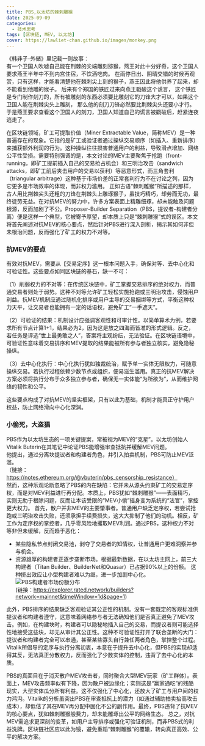```yaml
---
title: PBS,以太坊的棘刺雕猴
date: 2025-09-09
categories:
  - 技术思考
tags: [区块链, MEV, 以太坊]
cover: https://lawliet-chan.github.io/images/monkey.png
---  
```


《韩非子-外储》里记载一则故事：  
有一个卫国人吹嘘自己能在荆棘的尖端雕刻猕猴，燕王对此十分好奇，这个卫国人要求燕王半年中不到内宫住宿，不饮酒吃肉。
在雨停日出、阴晴交错的时候再观赏，只有这样，才能看清楚他在棘刺尖上刻的猴子，燕王因此将他供养了起来，却不能看到他雕的猴子。 
后来有个郑国的铁匠过来向燕王戳破这个谎言， 这个铁匠是专门制作刻刀的，所有被雕刻的东西必须要比雕刻它的刀锋大才可以，如果这个卫国人能在荆棘尖头上雕刻，
那么他的刻刀刀锋必然要比荆棘尖头还要小才行。 于是燕王要求查看这个卫国人的刻刀，卫国人知道自己的谎言被戳破后，赶紧连夜逃走了。  


在区块链领域，矿工可提取价值（Miner Extractable Value，简称MEV）是一种普遍存在的现象。它指的是矿工或验证者通过操纵交易顺序（如插入、重新排序）来捕获额外利润的行为。这种操纵往往损害普通用户的利益，导致滑点增加、网络公平性受损。需要特别强调的是，本文讨论的MEV主要聚焦于抢跑（front-running，即矿工提前插入自己的交易抢占机会）和三明治攻击（sandwich attacks，即矿工前后夹击用户的交易以获利）等恶意形式，而三角套利（triangular arbitrage）这种基于市场价差的正常套利行为不在讨论之列，因为它更多是市场效率的体现，而非权力滥用。
正如古语“棘刺雕猴”所描述的那样，古人用比荆棘尖头还粗的刀锋在荆棘头上雕琢猴子，虽技巧精巧，却劳而无功，最终徒劳无益。在对抗MEV的努力中，许多方案表面上精雕细琢，却未能触及问题根源，反而加剧了不公。Proposer-Builder Separation（PBS，提议者-构建者分离）便是这样一个典型，它被寄予厚望，却本质上只是“棘刺雕猴”式的误区。本文将首先阐述对抗MEV的核心要点，然后针对PBS进行深入剖析，揭示其如何非但未根治问题，反而强化了矿工的权力不对等。  
### 抗MEV的要点
有效对抗MEV，需要从【交易定序】这一根本问题入手，确保对等、去中心化和可验证性。这些要点如同区块链的基石，缺一不可：  

（1）削弱权力的不对等：在传统区块链中，矿工掌握交易排序的绝对权力，而普通交易者则处于弱势。这种不对等允许矿工轻松实施抢跑或三明治攻击，侵蚀用户利益。抗MEV机制应通过随机化排序或用户主导的交易捆绑等方式，平衡这种权力天平，让交易者也能拥有一定的话语权，避免矿工“一手遮天”。    

（2）可验证的结果：机制设计应强调客观性和可审计性。以简单算术为例，若要求所有节点计算1+1，结果必为2，因为这是放之四海而皆准的形式逻辑。反之，若任务是评选“世上最勇敢之人”，答案将主观纷纭，无法验证。在区块链语境中，可验证性意味着交易排序和MEV提取的结果能被所有参与者独立核实，避免隐秘操纵。    

（3）去中心化执行：中心化执行犹如独裁统治，赋予单一实体无限权力，可随意操纵交易。若执行过程依赖少数节点或组织，便易滋生滥用。真正的抗MEV解决方案必须将执行分布于众多独立参与者，确保无一实体能“为所欲为”，从而维护网络的韧性和公平。


这些要点构成了对抗MEV的坚实框架，只有以此为基础，机制才能真正守护用户权益，防止网络滑向中心化深渊。  

### 小偷死，大盗猖
PBS作为以太坊生态的一项关键提案，常被视为MEV的“克星”。以太坊创始人Vitalik Buterin在其笔记中论证PBS能增强审查抵抗并缓解MEV问题。  
他提出，通过分离块提议者和构建者角色，并引入拍卖机制，PBS可防止MEV泛滥。  
（链接： https://notes.ethereum.org/@vbuterin/pbs_censorship_resistance）      
然而，这种乐观论断忽略了PBS的内在缺陷：它并未从源头约束矿工的交易定序权，而是对MEV利益进行再分配。本质上，PBS犹如“棘刺雕猴”——表面精巧，实则无助于根除问题，反而让本该受限的“MEV小偷”摇身变为系统的“法官”，掌控更大权力。
首先，散户并非MEV的主要肇事者。普通用户缺乏定序权，若尝试抢跑或三明治攻击失败，还须承担手续费损失，这大大抑制了他们的动机。相反，矿工作为定序权的掌控者，几乎零风险地攫取MEV利润。通过PBS，这种权力不对等非但未缓解，反而趋于恶化：

- 某些隐私节点封闭交易池，剥夺了交易者的知情权，让普通用户更难洞察并参与机会。
- 资源雄厚的构建者正逐步垄断市场。根据最新数据，在以太坊主网上，前三大构建者（Titan Builder、BuilderNet和Quasar）已占据90%以上的份额。 这种挤出效应让小型构建者难以为继，进一步加剧中心化。   
![PBS构建者市场份额分布](images/PBS_builder.png)  
(链接：https://explorer.rated.network/builders?network=mainnet&timeWindow=1d&page=1)  

此外，PBS排序的结果缺乏客观验证其公正性的机制。没有一套既定的客观标准供提议者和构建者遵守，这意味着网络参与者无法确知他们是否真正避免了MEV攻击。例如，在构建块时，构建者可以隐秘地插入自己的交易，而提议者则可能选择性地接受这些块，却无从审计其公正性。这种不可验证性打开了联合垄断的大门：提议者和构建者完全可以串通，甚至某些寡头自行兼任两者角色，掌控整个过程。Vitalik所倡导的定序与执行分离初衷，本意在于提升去中心化，但PBS的实现却适得其反，无法真正分散权力，反而强化了少数实体的控制，违背了去中心化的本质。

PBS的真面目在于消灭散户MEV攻击者，同时聚合大型MEV玩家（矿工群体）。表面上，MEV攻击频率似有下降，因为散户被边缘化；实则这是“赢家通吃”的残酷现实，大型实体瓜分所有利益。这不仅强化了中心化，还放大了矿工与用户间的权力鸿沟。Vitalik的分析虽突出PBS在审查抵抗上的潜力（如通过辅助拍卖抬高攻击成本），却低估了其在MEV再分配中固化不公的副作用。最终，PBS违背了抗MEV的核心要点，犹如棘刺雕猴般费力，却未能雕琢出公平的网络生态。
总之，对抗MEV需追求更深刻的变革，如用户主导排序或强化可验证机制，而非PBS式的利益洗牌。区块链社区应以此为镜，避免重蹈“棘刺雕猴”的覆辙，转向真正高效、公平的解决方案。
